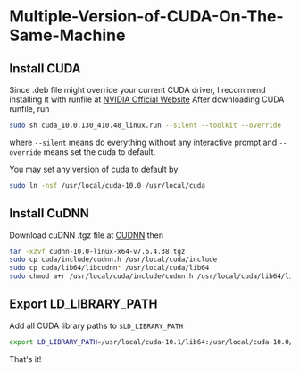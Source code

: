 # Multiple-Version-of-CUDA-On-The-Same-Machine
## Install CUDA
Since .deb file might override your current CUDA driver, I recommend installing it with runfile at [NVIDIA Official Website](https://developer.nvidia.com/cuda-toolkit-archive)
After downloading CUDA runfile, run 
```bash
sudo sh cuda_10.0.130_410.48_linux.run --silent --toolkit --override
```
where `--silent` means do everything without any interactive prompt and `--override` means set the cuda to default.

You may set any version of cuda to default by
```bash
sudo ln -nsf /usr/local/cuda-10.0 /usr/local/cuda
```

## Install CuDNN
Download cuDNN .tgz file at [CUDNN](https://developer.nvidia.com/rdp/cudnn-archive) 
then
```bash
tar -xzvf cudnn-10.0-linux-x64-v7.6.4.38.tgz
sudo cp cuda/include/cudnn.h /usr/local/cuda/include
sudo cp cuda/lib64/libcudnn* /usr/local/cuda/lib64
sudo chmod a+r /usr/local/cuda/include/cudnn.h /usr/local/cuda/lib64/libcudnn*
```
## Export LD_LIBRARY_PATH
Add all CUDA library paths to `$LD_LIBRARY_PATH`
```bash
export LD_LIBRARY_PATH=/usr/local/cuda-10.1/lib64:/usr/local/cuda-10.0/lib64
```
That's it!
